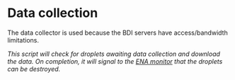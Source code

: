 # Data collection

The data collector is used because the BDI servers have access/bandwidth limitations.

_This script will check for droplets awaiting data collection and download the data.
On completion, it will signal to the [ENA monitor](../ENA_monitor/overview.md) that the droplets can be destroyed._
